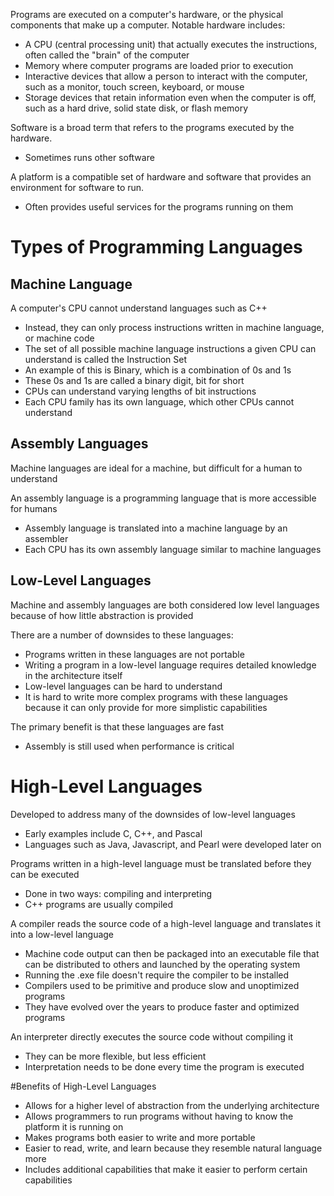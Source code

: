 Programs are executed on a computer's hardware, or the physical components that make up a computer. Notable hardware includes:
- A CPU (central processing unit) that actually executes the instructions, often called the "brain" of the computer
- Memory where computer programs are loaded prior to execution
- Interactive devices that allow a person to interact with the computer, such as a monitor, touch screen, keyboard, or mouse
- Storage devices that retain information even when the computer is off, such as a hard drive, solid state disk, or flash memory

Software is a broad term that refers to the programs executed by the hardware.
- Sometimes runs other software

A platform is a compatible set of hardware and software that provides an environment for software to run.
- Often provides useful services for the programs running on them

# Types of Programming Languages
## Machine Language
A computer's CPU cannot understand languages such as C++
- Instead, they can only process instructions written in machine language, or machine code
- The set of all possible machine language instructions a given CPU can understand is called the Instruction Set
- An example of this is Binary, which is a combination of 0s and 1s
- These 0s and 1s are called a binary digit, bit for short
- CPUs can understand varying lengths of bit instructions
- Each CPU family has its own language, which other CPUs cannot understand

## Assembly Languages
Machine languages are ideal for a machine, but difficult for a human to understand

An assembly language is a programming language that is more accessible for humans
- Assembly language is translated into a machine language by an assembler
- Each CPU has its own assembly language similar to machine languages

## Low-Level Languages
Machine and assembly languages are both considered low level languages because of how little abstraction is provided

There are a number of downsides to these languages:
- Programs written in these languages are not portable
- Writing a program in a low-level language requires detailed knowledge in the architecture itself
- Low-level languages can be hard to understand
- It is hard to write more complex programs with these languages because it can only provide for more simplistic capabilities

The primary benefit is that these languages are fast
- Assembly is still used when performance is critical

# High-Level Languages
Developed to address many of the downsides of low-level languages
- Early examples include C, C++, and Pascal
- Languages such as Java, Javascript, and Pearl were developed later on

Programs written in a high-level language must be translated before they can be executed
- Done in two ways: compiling and interpreting
- C++ programs are usually compiled

A compiler reads the source code of a high-level language and translates it into a low-level language
- Machine code output can then be packaged into an executable file that can be distributed to others and launched by the operating system
- Running the .exe file doesn't require the compiler to be installed
- Compilers used to be primitive and produce slow and unoptimized programs
- They have evolved over the years to produce faster and optimized programs

An interpreter directly executes the source code without compiling it
- They can be more flexible, but less efficient
- Interpretation needs to be done every time the program is executed

#Benefits of High-Level Languages
- Allows for a higher level of abstraction from the underlying architecture
- Allows programmers to run programs without having to know the platform it is running on
- Makes programs both easier to write and more portable
- Easier to read, write, and learn because they resemble natural language more
- Includes additional capabilities that make it easier to perform certain capabilities
